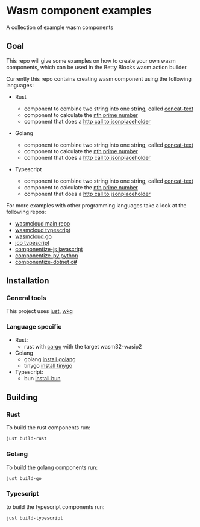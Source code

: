# Wasm component examples

A collection of example wasm components

## Goal

This repo will give some examples on how to create your own wasm components, which can be used in the Betty Blocks wasm action builder.

Currently this repo contains creating wasm component using the following languages:

- Rust
  - component to combine two string into one string, called [concat-text](./rust/concat-text) 
  - component to calculate the [nth prime number](./rust/nth-prime-number/)
  - component that does a [http call to jsonplaceholder](./rust/http-request/)

- Golang
  - component to combine two string into one string, called [concat-text](./go/concat-text) 
  - component to calculate the [nth prime number](./go/nth-prime-number/)
  - component that does a [http call to jsonplaceholder](./go/http-request/)

- Typescript
  - component to combine two string into one string, called [concat-text](./typescript/concat-text) 
  - component to calculate the [nth prime number](./typescript/nth-prime-number/)
  - component that does a [http call to jsonplaceholder](./typescript/http-request/)

For more examples with other programming languages take a look at the following repos:

- [wasmcloud main repo](https://github.com/wasmCloud/wasmCloud/tree/main/examples)
- [wasmcloud typescript](https://github.com/wasmCloud/typescript)
- [wasmcloud go](https://github.com/wasmCloud/go)
- [jco typescript](https://github.com/bytecodealliance/jco/tree/main/examples/components)
- [componentize-js javascript](https://github.com/bytecodealliance/ComponentizeJS/tree/main/examples)
- [componentize-py python](https://github.com/bytecodealliance/componentize-py/tree/main/examples)
- [componentize-dotnet c#](https://github.com/bytecodealliance/componentize-dotnet)

## Installation

### General tools
This project uses [just](https://github.com/casey/just), [wkg](https://github.com/bytecodealliance/wasm-pkg-tools)

### Language specific
- Rust:
  - rust with [cargo](https://www.rust-lang.org/tools/install) with the target wasm32-wasip2
- Golang
  - golang [install golang](https://go.dev/doc/install)
  - tinygo [install tinygo](https://tinygo.org/getting-started/install/)
- Typescript:
  - bun [install bun](https://bun.com/docs/installation)

## Building

### Rust
To build the rust components run:

```sh
just build-rust
```

### Golang
To build the golang components run:

```sh
just build-go
```

### Typescript
to build the typescript components run:
```sh
just build-typescript
```

